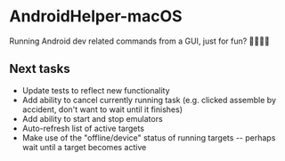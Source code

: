 # AndroidHelper-macOS
Running Android dev related commands from a GUI, just for fun? 🤷‍♀️🤷‍♂️

## Next tasks
- Update tests to reflect new functionality
- Add ability to cancel currently running task (e.g. clicked assemble by accident, don't want to wait until it finishes)
- Add ability to start and stop emulators
- Auto-refresh list of active targets
- Make use of the "offline/device" status of running targets -- perhaps wait until a target becomes active

